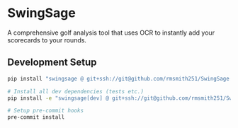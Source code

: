 # SwingSage
A comprehensive golf analysis tool that uses OCR to instantly add your scorecards to your rounds.

## Development Setup

```bash
pip install "swingsage @ git+ssh://git@github.com/rmsmith251/SwingSage.git"

# Install all dev dependencies (tests etc.)
pip install -e "swingsage[dev] @ git+ssh://git@github.com/rmsmith251/SwingSage.git"

# Setup pre-commit hooks
pre-commit install